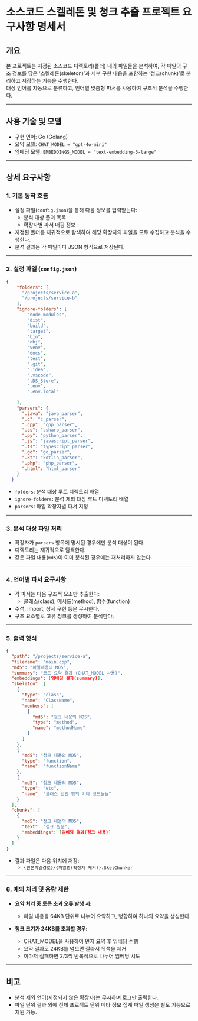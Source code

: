 # 소스코드 스켈레톤 및 청크 추출 프로젝트 요구사항 명세서

## 개요  
본 프로젝트는 지정된 소스코드 디렉토리(폴더) 내의 파일들을 분석하여, 각 파일의 구조 정보를 담은 ‘스켈레톤(skeleton)’과 세부 구현 내용을 포함하는 ‘청크(chunk)’로 분리하고 저장하는 기능을 수행한다.  
대상 언어를 자동으로 분류하고, 언어별 맞춤형 파서를 사용하여 구조적 분석을 수행한다.

---

## 사용 기술 및 모델
- 구현 언어: Go (Golang)
- 요약 모델: `CHAT_MODEL = "gpt-4o-mini"`
- 임베딩 모델: `EMBEDDINGS_MODEL = "text-embedding-3-large"`

---

## 상세 요구사항

### 1. 기본 동작 흐름
- 설정 파일(`config.json`)을 통해 다음 정보를 입력받는다:
  - 분석 대상 폴더 목록
  - 확장자별 파서 매핑 정보
- 지정된 폴더를 재귀적으로 탐색하여 해당 확장자의 파일을 모두 수집하고 분석을 수행한다.
- 분석 결과는 각 파일마다 JSON 형식으로 저장된다.

---

### 2. 설정 파일 (`config.json`)
```json
{
    "folders": [
      "/projects/service-a",
      "/projects/service-b"
    ],
    "ignore-folders": [
        "node_modules",
        "dist",
        "build",
        "target",
        "bin",
        "obj",
        "venv",
        "docs",
        "test",
        ".git",
        ".idea",
        ".vscode",
        ".DS_Store",
        ".env",
        ".env.local"
        
    ],
    "parsers": {
      ".java": "java_parser",
      ".c": "c_parser",
      ".cpp": "cpp_parser",
      ".cs": "csharp_parser",
      ".py": "python_parser",
      ".js": "javascript_parser",
      ".ts": "typescript_parser",
      ".go": "go_parser",
      ".kt": "kotlin_parser",
      ".php": "php_parser",
      ".html": "html_parser"
    }
  }
```

- `folders`: 분석 대상 루트 디렉토리 배열  
- `ignore-folders`: 분석 제외 대상 루트 디렉토리 배열  
- `parsers`: 파일 확장자별 파서 지정

---

### 3. 분석 대상 파일 처리
- 확장자가 `parsers` 항목에 명시된 경우에만 분석 대상이 된다.
- 디렉토리는 재귀적으로 탐색한다.
- 같은 파일 내용(`md5`)이 이미 분석된 경우에는 재처리하지 않는다.

---

### 4. 언어별 파서 요구사항
- 각 파서는 다음 구조적 요소만 추출한다:
  - 클래스(class), 메서드(method), 함수(function)
- 주석, import, 상세 구현 등은 무시한다.
- 구조 요소별로 고유 청크를 생성하여 분석한다.

---

### 5. 출력 형식

```json
{
  "path": "/projects/service-a",
  "filename": "main.cpp",
  "md5": "파일내용의 MD5",
  "summary": "코드 요약 결과 (CHAT_MODEL 사용)",
  "embeddings": [임베딩 결과(summary)],
  "skeleton": [
    {
      "type": "class",
      "name": "ClassName",
      "members": [
        {
          "md5": "청크 내용의 MD5",
          "type": "method",
          "name": "methodName"
        }
      ]
    },
    {
      "md5": "청크 내용의 MD5",
      "type": "function",
      "name": "functionName"
    },
    {
      "md5": "청크 내용의 MD5",
      "type": "etc",
      "name": "클래스 선언 밖의 기타 코드들들"
    }
  ],
  "chunks": [
    {
      "md5": "청크 내용의 MD5",
      "text": "청크 원문",
      "embeddings": [임베딩 결과(청크 내용)]
    }
  ]
}
```

- 결과 파일은 다음 위치에 저장:
  - `{원본파일경로}/{파일명(확장자 제거)}.SkelChunker`

---

### 6. 예외 처리 및 용량 제한

- **요약 처리 중 토큰 초과 오류 발생 시:**
  - 파일 내용을 64KB 단위로 나누어 요약하고, 병합하여 하나의 요약을 생성한다.

- **청크 크기가 24KB를 초과할 경우:**
  - CHAT_MODEL을 사용하여 먼저 요약 후 임베딩 수행
  - 요약 결과도 24KB를 넘으면 잘라서 뒤쪽을 제거
  - 이마저 실패하면 2/3씩 반복적으로 나누어 임베딩 시도

---

## 비고
- 분석 제외 언어(지정되지 않은 확장자)는 무시하며 로그만 출력한다.
- 파일 단위 결과 외에 전체 프로젝트 단위 메타 정보 집계 파일 생성은 별도 기능으로 지원 가능.
